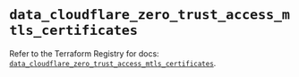 # `data_cloudflare_zero_trust_access_mtls_certificates`

Refer to the Terraform Registry for docs: [`data_cloudflare_zero_trust_access_mtls_certificates`](https://registry.terraform.io/providers/cloudflare/cloudflare/5.1.0/docs/data-sources/zero_trust_access_mtls_certificates).
